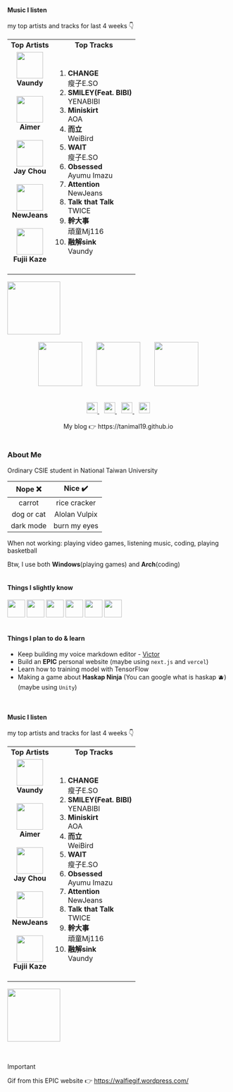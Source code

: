 #### Music I listen
my top artists and tracks for last 4 weeks 👇
<table>
  <tr>
    <td align="center"><strong>Top Artists</strong></td>
    <td align="center"><strong>Top Tracks</strong></td>
  </tr>
  <tr>
    <td align="center" id="top-artist"><div><img width='60px' src='https://i.scdn.co/image/ab6761610000e5eb104822dfaac494e992c7e3f6'><br><strong>Vaundy</strong></div><br>
<div><img width='60px' src='https://i.scdn.co/image/ab6761610000e5eb892e373e979d320b1c02cce7'><br><strong>Aimer</strong></div><br>
<div><img width='60px' src='https://i.scdn.co/image/ab6761610000e5eb02b3aa55ba238b2ceafb09da'><br><strong>Jay Chou</strong></div><br>
<div><img width='60px' src='https://i.scdn.co/image/ab6761610000e5ebf5d2200231e6ad75e8485476'><br><strong>NewJeans</strong></div><br>
<div><img width='60px' src='https://i.scdn.co/image/ab6761610000e5ebc5a3e6e9027505f5cba5fdbc'><br><strong>Fujii Kaze</strong></div><br>
</td>
   <td id="top-track"><ol>
<li><div><strong>CHANGE</strong></div>
<div>瘦子E.SO</div></li>
<li><div><strong>SMILEY(Feat. BIBI)</strong></div>
<div>YENABIBI</div></li>
<li><div><strong>Miniskirt</strong></div>
<div>AOA</div></li>
<li><div><strong>而立</strong></div>
<div>WeiBird</div></li>
<li><div><strong>WAIT</strong></div>
<div>瘦子E.SO</div></li>
<li><div><strong>Obsessed</strong></div>
<div>Ayumu Imazu</div></li>
<li><div><strong>Attention</strong></div>
<div>NewJeans</div></li>
<li><div><strong>Talk that Talk</strong></div>
<div>TWICE</div></li>
<li><div><strong>幹大事</strong></div>
<div>頑童Mj116</div></li>
<li><div><strong>融解sink</strong></div>
<div>Vaundy</div></li>
</ol></td>
  </tr>
</table>
<a href="https://open.spotify.com/">
  <img width="120px" src="https://github.com/Tanimal19/Tanimal19/blob/bf0a3a19f66ada166be4661cd923271218886fa4/icon/Spotify_Logo_CMYK_Green.png">
</a>

<div align="center">
  <br>
  <img width="100px" src="https://walfiegif.files.wordpress.com/2023/07/out-transparent-34.gif">&emsp;&emsp;
  <img src="https://github.com/Tanimal19/Tanimal19/blob/6b8a7463b76ce2431b51721b25e96f950864cb7c/Greeting.png" height="100px">&emsp;&emsp;
  <img width="100px" src="https://static.wikia.nocookie.net/pokelist/images/8/85/Alolan_Vulpix.png/revision/latest/scale-to-width-down/230?cb=20160903134413">
  <br>
  <br>
  <br>
  <a href="https://github.com/Tanimal19" target="_blank">
    <img height="25px" src="https://github.com/Tanimal19/Tanimal19/blob/0a6f7d241fc789f1864fbaf08038ddccce5f27d5/icon/github.svg">
  </a>
  &ensp;
  <a href="https://twitter.com" target="_blank">
    <img height="25px" src="https://github.com/Tanimal19/Tanimal19/blob/0a6f7d241fc789f1864fbaf08038ddccce5f27d5/icon/twitter.svg">
  </a>
  &ensp;
  <a href="mailto:tanimal1912@gmail.com" target="_blank">
    <img height="25px" src="https://github.com/Tanimal19/Tanimal19/blob/0a6f7d241fc789f1864fbaf08038ddccce5f27d5/icon/gmail.svg">
  </a>
  &ensp;
  <a href="https://www.linkedin.com" target="_blank">
    <img height="25px" src="https://github.com/Tanimal19/Tanimal19/blob/0a6f7d241fc789f1864fbaf08038ddccce5f27d5/icon/linkedin.svg">
  </a>
  <br>
  <br>
  My blog 👉 https://tanimal19.github.io  
</div>
<br>

### About Me
Ordinary CSIE student in National Taiwan University  

| Nope ❌ | Nice ✔️ |
| :---: | :---: |
| carrot | rice cracker |
| dog or cat | Alolan Vulpix |
| dark mode | burn my eyes |

When not working: playing video games, listening music, coding, playing basketball

Btw, I use both **Windows**(playing games) and **Arch**(coding)
<br>
<br>

#### Things I slightly know
<div>
  <img height="40" width="40" src="https://cdn.simpleicons.org/c" />
  <img height="40" width="40" src="https://cdn.simpleicons.org/python" />
  <img height="40" width="40" src="https://cdn.simpleicons.org/html5" />
  <img height="40" width="40" src="https://cdn.simpleicons.org/css3" />
  <img height="40" width="40" src="https://cdn.simpleicons.org/javascript" />
  <img height="40" width="40" src="https://cdn.simpleicons.org/electron" />
</div>
<br>

#### Things I plan to do & learn
- Keep building my voice markdown editor - [Victor](https://github.com/Tanimal19/Victor)
- Build an **EPIC** personal website (maybe using `next.js` and `vercel`)
- Learn how to training model with TensorFlow
- Making a game about **Haskap Ninja** (You can google what is haskap 🫐) (maybe using `Unity`)

<br>

#### Music I listen
my top artists and tracks for last 4 weeks 👇
<table>
  <tr>
    <td align="center"><strong>Top Artists</strong></td>
    <td align="center"><strong>Top Tracks</strong></td>
  </tr>
  <tr>
    <td align="center" id="top-artist"><div><img width='60px' src='https://i.scdn.co/image/ab6761610000e5eb104822dfaac494e992c7e3f6'><br><strong>Vaundy</strong></div><br>
<div><img width='60px' src='https://i.scdn.co/image/ab6761610000e5eb892e373e979d320b1c02cce7'><br><strong>Aimer</strong></div><br>
<div><img width='60px' src='https://i.scdn.co/image/ab6761610000e5eb02b3aa55ba238b2ceafb09da'><br><strong>Jay Chou</strong></div><br>
<div><img width='60px' src='https://i.scdn.co/image/ab6761610000e5ebf5d2200231e6ad75e8485476'><br><strong>NewJeans</strong></div><br>
<div><img width='60px' src='https://i.scdn.co/image/ab6761610000e5ebc5a3e6e9027505f5cba5fdbc'><br><strong>Fujii Kaze</strong></div><br>
</td>
   <td id="top-track"><ol>
<li><div><strong>CHANGE</strong></div>
<div>瘦子E.SO</div></li>
<li><div><strong>SMILEY(Feat. BIBI)</strong></div>
<div>YENABIBI</div></li>
<li><div><strong>Miniskirt</strong></div>
<div>AOA</div></li>
<li><div><strong>而立</strong></div>
<div>WeiBird</div></li>
<li><div><strong>WAIT</strong></div>
<div>瘦子E.SO</div></li>
<li><div><strong>Obsessed</strong></div>
<div>Ayumu Imazu</div></li>
<li><div><strong>Attention</strong></div>
<div>NewJeans</div></li>
<li><div><strong>Talk that Talk</strong></div>
<div>TWICE</div></li>
<li><div><strong>幹大事</strong></div>
<div>頑童Mj116</div></li>
<li><div><strong>融解sink</strong></div>
<div>Vaundy</div></li>
</ol></td>
  </tr>
</table>
<a href="https://open.spotify.com/">
  <img width="120px" src="https://github.com/Tanimal19/Tanimal19/blob/bf0a3a19f66ada166be4661cd923271218886fa4/icon/Spotify_Logo_CMYK_Green.png">
</a>

<br>
<br>
<br>

> [!IMPORTANT]
> Gif from this EPIC website 👉 https://walfiegif.wordpress.com/

<!---
Tanimal19/Tanimal19 is a ✨ special ✨ repository because its `README.md` (this file) appears on your GitHub profile.
You can click the Preview link to take a look at your changes.
--->
